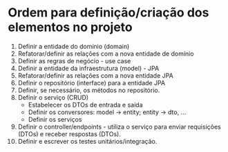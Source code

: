 # Ordem para definição/criação dos elementos no projeto

1. Definir a entidade do domínio (domain)
1. Refatorar/definir as relações com a nova entidade de domínio
1. Definir as regras de negócio - use case
1. Definir a entidade da infraestrutura (model) - JPA
1. Refatorar/definir as relações com a nova entidade JPA
1. Definir o repositório (interface) para a entidade JPA
1. Definir, se necessário, os métodos no repositório.
1. Definir o serviço (CRUD)
    - Estabelecer os DTOs de entrada e saída
    - Definir os conversores: model -> entity; entity -> dto, ...
    - Definir os serviços
1. Definir o controller/endpoints - utiliza o serviço para enviar requisições (DTOs) e receber respostas (DTOs).
1. Definir e escrever os testes unitários/integração.
